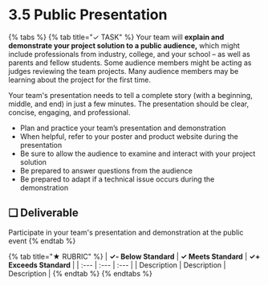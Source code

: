 # 3.5 Public Presentation

{% tabs %}
{% tab title="✓ TASK" %}
Your team will **explain and demonstrate your project solution to a public audience,** which might include professionals from industry, college, and your school – as well as parents and fellow students. Some audience members might be acting as judges reviewing the team projects. Many audience members may be learning about the project for the first time.

Your team's presentation needs to tell a complete story \(with a beginning, middle, and end\) in just a few minutes. The presentation should be clear, concise, engaging, and professional.

* Plan and practice your team’s presentation and demonstration
* When helpful, refer to your poster and product website during the presentation
* Be sure to allow the audience to examine and interact with your project solution
* Be prepared to answer questions from the audience
* Be prepared to adapt if a technical issue occurs during the demonstration

## **❏ Deliverable**

Participate in your team's presentation and demonstration at the public event
{% endtab %}

{% tab title="★ RUBRIC" %}
| **✓- Below Standard** | **✓ Meets Standard** | **✓+ Exceeds Standard** |
| :--- | :--- | :--- |
| Description | Description | Description |
{% endtab %}
{% endtabs %}

